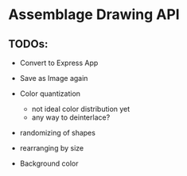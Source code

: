 # Assemblage Drawing API

## TODOs:

* Convert to Express App

* Save as Image again
* Color quantization
    * not ideal color distribution yet
    * any way to deinterlace?
* randomizing of shapes
* rearranging by size
* Background color
